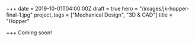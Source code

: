 +++
date = 2019-10-01T04:00:00Z
draft = true
hero = "/images/jk-hopper-final-1.jpg"
project_tags = ["Mechanical Design", "3D & CAD"]
title = "Hopper"

+++
Coming soon!